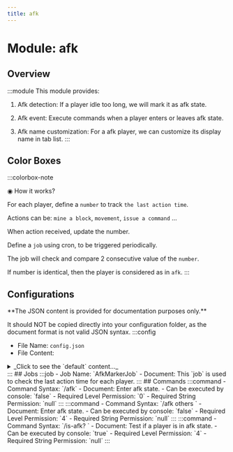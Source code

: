 ```yaml
---
title: afk
---
```



# Module: afk

## Overview
:::module
  This module provides:
  
  1. Afk detection: If a player idle too long, we will mark it as afk state.
  
  2. Afk event: Execute commands when a player enters or leaves afk state.
  
  3. Afk name customization: For a afk player, we can customize its display name in tab list.
:::
## Color Boxes

:::colorbox-note

  ◉ How it works?
  
  
  
  For each player, define a `number` to track `the last action time`.
  
  Actions can be: `mine a block`, `movement`, `issue a command` ...
  
  When action received, update the number.
  
  Define a `job` using cron, to be triggered periodically.
  
  The job will check and compare 2 consecutive value of the `number`.
  
  If number is identical, then the player is considered as in `afk`.
:::

## Configurations
<Admonition type="warning" icon="" title="">
**The JSON content is provided for documentation purposes only.**

It should NOT be copied directly into your configuration folder, as the document format is not valid JSON syntax.
</Admonition>
:::config
- File Name: `config.json`
- File Content: 
<details>

<summary>_Click to see the `default` content..._</summary>

```json showLineNumbers title="config/fuji/modules/afk/config.json"
{
  /* The `display name` of an afk player in `tab` list. */
  "afk_display_name_format": "<gray>[AFK] %player:displayname_visual%"
  /* Afk checker is `triggered` periodically.
  To check whether a player has any input action.
  And mark the player as `afk` if there is no `action` for too long. */,
  "afk_checker": {
    "cron": "0 0/5 * ? * *"
  }
  /* Define commands to run on afk events. */,
  "afk_event": {
    "on_enter_afk": [
      "send-broadcast <gold>Player %player:name% is now afk"
    ],
    "on_leave_afk": [
      "send-broadcast <gold>Player %player:name% is no longer afk"
    ]
  }
}
```
</details>
:::
## Jobs
:::job
- Job Name: `AfkMarkerJob`
- Document:   This `job` is used to check the last action time for each player.
:::
## Commands
:::command
- Command Syntax: `/afk`
- Document:   Enter afk state.
- Can be executed by console: `false`
- Required Level Permission: `0`
- Required String Permission: `null`
:::
:::command
- Command Syntax: `/afk others <PlayerCollection others>`
- Document:   Enter afk state.
- Can be executed by console: `false`
- Required Level Permission: `4`
- Required String Permission: `null`
:::
:::command
- Command Syntax: `/is-afk? <ServerPlayerEntity player>`
- Document:   Test if a player is in afk state.
- Can be executed by console: `true`
- Required Level Permission: `4`
- Required String Permission: `null`
:::
